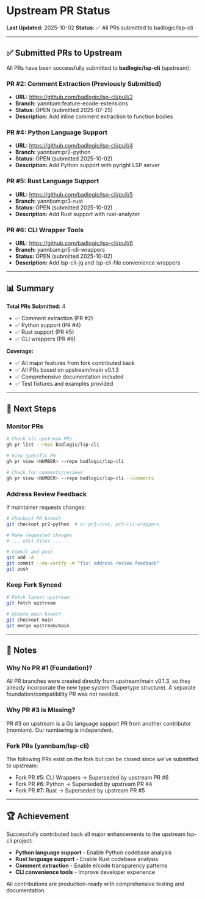 # Upstream PR Status

**Last Updated:** 2025-10-02
**Status:** ✅ All PRs submitted to badlogic/lsp-cli

---

## ✅ Submitted PRs to Upstream

All PRs have been successfully submitted to **badlogic/lsp-cli** (upstream):

### PR #2: Comment Extraction (Previously Submitted)
- **URL:** https://github.com/badlogic/lsp-cli/pull/2
- **Branch:** yannbam:feature-ecode-extensions
- **Status:** OPEN (submitted 2025-07-25)
- **Description:** Add inline comment extraction to function bodies

### PR #4: Python Language Support
- **URL:** https://github.com/badlogic/lsp-cli/pull/4
- **Branch:** yannbam:pr2-python
- **Status:** OPEN (submitted 2025-10-02)
- **Description:** Add Python support with pyright LSP server

### PR #5: Rust Language Support
- **URL:** https://github.com/badlogic/lsp-cli/pull/5
- **Branch:** yannbam:pr3-rust
- **Status:** OPEN (submitted 2025-10-02)
- **Description:** Add Rust support with rust-analyzer

### PR #6: CLI Wrapper Tools
- **URL:** https://github.com/badlogic/lsp-cli/pull/6
- **Branch:** yannbam:pr5-cli-wrappers
- **Status:** OPEN (submitted 2025-10-02)
- **Description:** Add lsp-cli-jq and lsp-cli-file convenience wrappers

---

## 📊 Summary

**Total PRs Submitted:** 4
- ✅ Comment extraction (PR #2)
- ✅ Python support (PR #4)
- ✅ Rust support (PR #5)
- ✅ CLI wrappers (PR #6)

**Coverage:**
- ✅ All major features from fork contributed back
- ✅ All PRs based on upstream/main v0.1.3
- ✅ Comprehensive documentation included
- ✅ Test fixtures and examples provided

---

## 🎯 Next Steps

### Monitor PRs
```bash
# Check all upstream PRs
gh pr list --repo badlogic/lsp-cli

# View specific PR
gh pr view <NUMBER> --repo badlogic/lsp-cli

# Check for comments/reviews
gh pr view <NUMBER> --repo badlogic/lsp-cli --comments
```

### Address Review Feedback
If maintainer requests changes:
```bash
# Checkout PR branch
git checkout pr2-python  # or pr3-rust, pr5-cli-wrappers

# Make requested changes
# ... edit files ...

# Commit and push
git add -A
git commit --no-verify -m "fix: address review feedback"
git push
```

### Keep Fork Synced
```bash
# Fetch latest upstream
git fetch upstream

# Update main branch
git checkout main
git merge upstream/main
```

---

## 📝 Notes

### Why No PR #1 (Foundation)?
All PR branches were created directly from upstream/main v0.1.3, so they already incorporate the new type system (Supertype structure). A separate foundation/compatibility PR was not needed.

### Why PR #3 is Missing?
PR #3 on upstream is a Go language support PR from another contributor (momiom). Our numbering is independent.

### Fork PRs (yannbam/lsp-cli)
The following PRs exist on the fork but can be closed since we've submitted to upstream:
- Fork PR #5: CLI Wrappers → Superseded by upstream PR #6
- Fork PR #6: Python → Superseded by upstream PR #4
- Fork PR #7: Rust → Superseded by upstream PR #5

---

## 🏆 Achievement

Successfully contributed back all major enhancements to the upstream lsp-cli project:
- **Python language support** - Enable Python codebase analysis
- **Rust language support** - Enable Rust codebase analysis
- **Comment extraction** - Enable e/code transparency patterns
- **CLI convenience tools** - Improve developer experience

All contributions are production-ready with comprehensive testing and documentation.
